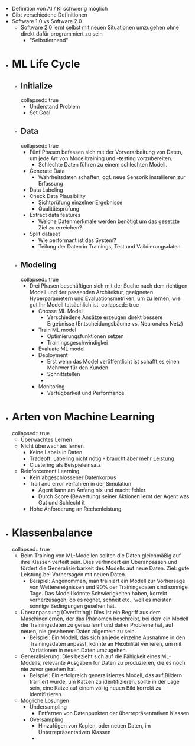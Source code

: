 - Definition von AI / KI schwierig möglich
- Gibt verschiedene Definitionen
- Software 1.0 vs Software 2.0
	- Software 2.0 lernt selbst mit neuen Situationen umzugehen ohne direkt dafür programmiert zu sein
		- "Selbstlernend"
- # ML Life Cycle
	- ## Initialize
	  collapsed:: true
		- Understand Problem
		- Set Goal
	- ## Data
	  collapsed:: true
		- Fünf Phasen befassen sich mit der Vorverarbeitung von Daten, um jede Art von Modelltraining und -testing vorzubereiten.
			- Schlechte Daten führen zu einem schlechten Modell.
		- Generate Data
			- Wahrheitsdaten schaffen, ggf. neue Sensorik installieren zur Erfassung
		- Data Labeling
		- Check Data Plausibility
			- Sichtprüfung einzelner Ergebnisse
			- Qualitätsprüfung
		- Extract data features
			- Welche Datenmerkmale werden benötigt um das gesetzte Ziel zu erreichen?
		- Split dataset
			- Wie performant ist das System?
			- Teilung der Daten in Trainings, Test und Vaildierungsdaten
	- ## Modeling
	  collapsed:: true
		- Drei Phasen beschäftigen sich mit der Suche nach dem richtigen Modell und der passenden Architektur, geeigneten Hyperparametern und Evaluationsmetriken, um zu lernen, wie gut Ihr Modell tatsächlich ist.
		  collapsed:: true
			- Chosse ML Model
				- Verschiedene Ansätze erzeugen direkt bessere Ergebnisse (Entscheidungsbäume vs. Neuronales Netz)
			- Train ML model
				- Optimierungsfunktionen setzen
				- Trainingsgeschwindigkei
			- Evaluate ML model
			- Deployment
				- Erst wenn das Model veröffentlicht ist schafft es einen Mehrwer für den Kunden
				- Schnittstellen
				-
			- Monitoring
				- Verfügbarkeit und Performance
- # Arten von Machine Learning
  collapsed:: true
	- Überwachtes Lernen
	- Nicht überwachtes lernen
		- Keine Labels in Daten
		- Tradeoff: Labeling nicht nötig - braucht aber mehr Leistung
		- Clustering als Beispieleinsatz
	- Reinforcement Learning
		- Kein abgeschlossener Datenkorpus
		- Trail and error verfahren in der Simulation
			- Agent kann am Anfang nix und macht fehler
			- Durch Score (Bewertung) seiner Aktionen lernt der Agent was Gut und Schlecht it
		- Hohe Anforderung an Rechenleistung
- # Klassenbalance
  collapsed:: true
	- Beim Training von ML-Modellen sollten die Daten gleichmäßig auf ihre Klassen verteilt sein. Dies verhindert ein Überanpassen und fördert die Generalisierbarkeit des Modells auf neue Daten. Ziel: gute Leistung bei Vorhersagen mit neuen Daten.
		- Beispiel: Angenommen, man trainiert ein Modell zur Vorhersage von Wetterereignissen und 90% der Trainingsdaten sind sonnige Tage. Das Modell könnte Schwierigkeiten haben, korrekt vorherzusagen, ob es regnet, schneit etc., weil es meisten sonnige Bedingungen gesehen hat.
	- Überanpassung (Overfitting): Dies ist ein Begriff aus dem Maschinenlernen, der das Phänomen beschreibt, bei dem ein Modell die Trainingsdaten zu genau lernt und daher Probleme hat, auf neuen, nie gesehenen Daten allgemein zu sein.
		- Beispiel: Ein Modell, das sich an jede einzelne Ausnahme in den Trainingsdaten anpasst, könnte an Flexibilität verlieren, um mit Variationen in neuen Daten umzugehen.
	- Generalisierung: Dies bezieht sich auf die Fähigkeit eines ML-Modells, relevante Ausgaben für Daten zu produzieren, die es noch nie zuvor gesehen hat.
		- Beispiel: Ein erfolgreich generalisiertes Modell, das auf Bildern trainiert wurde, um Katzen zu identifizieren, sollte in der Lage sein, eine Katze auf einem völlig neuen Bild korrekt zu identifizieren.
	- Mögliche Lösungen
		- Undersampling
			- Entfernen von Datenpunkten der überrepräsentativen Klassen
		- Oversampling
			- Hinzufügen von Kopien, oder neuen Daten, im Unterrepräsentativen Klassen
			-